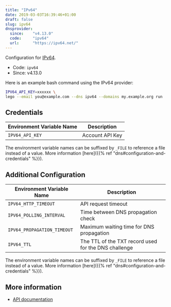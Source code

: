 ```yaml
---
title: "IPv64"
date: 2019-03-03T16:39:46+01:00
draft: false
slug: ipv64
dnsprovider:
  since:    "v4.13.0"
  code:     "ipv64"
  url:      "https://ipv64.net/"
---
```


<!-- THIS DOCUMENTATION IS AUTO-GENERATED. PLEASE DO NOT EDIT. -->
<!-- providers/dns/ipv64/ipv64.toml -->
<!-- THIS DOCUMENTATION IS AUTO-GENERATED. PLEASE DO NOT EDIT. -->


Configuration for [IPv64](https://ipv64.net/).


<!--more-->

- Code: `ipv64`
- Since: v4.13.0


Here is an example bash command using the IPv64 provider:

```bash
IPV64_API_KEY=xxxxxx \
lego --email you@example.com --dns ipv64 --domains my.example.org run
```




## Credentials

| Environment Variable Name | Description |
|-----------------------|-------------|
| `IPV64_API_KEY` | Account API Key |

The environment variable names can be suffixed by `_FILE` to reference a file instead of a value.
More information [here]({{% ref "dns#configuration-and-credentials" %}}).


## Additional Configuration

| Environment Variable Name | Description |
|--------------------------------|-------------|
| `IPV64_HTTP_TIMEOUT` | API request timeout |
| `IPV64_POLLING_INTERVAL` | Time between DNS propagation check |
| `IPV64_PROPAGATION_TIMEOUT` | Maximum waiting time for DNS propagation |
| `IPV64_TTL` | The TTL of the TXT record used for the DNS challenge |

The environment variable names can be suffixed by `_FILE` to reference a file instead of a value.
More information [here]({{% ref "dns#configuration-and-credentials" %}}).




## More information

- [API documentation](https://ipv64.net/dyndns_updater_api)

<!-- THIS DOCUMENTATION IS AUTO-GENERATED. PLEASE DO NOT EDIT. -->
<!-- providers/dns/ipv64/ipv64.toml -->
<!-- THIS DOCUMENTATION IS AUTO-GENERATED. PLEASE DO NOT EDIT. -->
